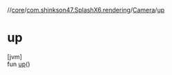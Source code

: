 //[core](../../../index.md)/[com.shinkson47.SplashX6.rendering](../index.md)/[Camera](index.md)/[up](up.md)

# up

[jvm]\
fun [up](up.md)()
